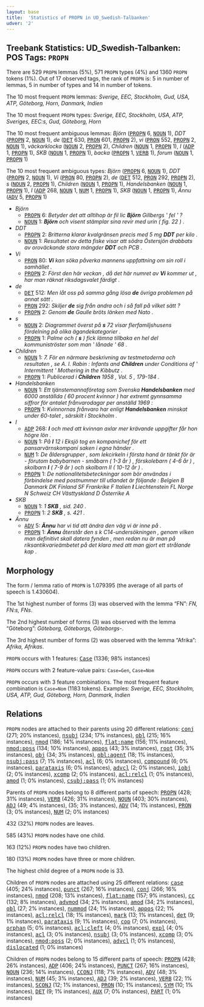 ```yaml
---
layout: base
title:  'Statistics of PROPN in UD_Swedish-Talbanken'
udver: '2'
---
```


## Treebank Statistics: UD_Swedish-Talbanken: POS Tags: `PROPN`

There are 529 `PROPN` lemmas (5%), 571 `PROPN` types (4%) and 1360 `PROPN` tokens (1%).
Out of 17 observed tags, the rank of `PROPN` is: 5 in number of lemmas, 5 in number of types and 14 in number of tokens.

The 10 most frequent `PROPN` lemmas: <em>Sverige, EEC, Stockholm, Gud, USA, ATP, Göteborg, Horn, Danmark, Indien</em>

The 10 most frequent `PROPN` types:  <em>Sverige, EEC, Stockholm, USA, ATP, Sveriges, EEC:s, Gud, Göteborg, Horn</em>

The 10 most frequent ambiguous lemmas: <em>Björn</em> (<tt><a href="sv_talbanken-pos-PROPN.html">PROPN</a></tt> 6, <tt><a href="sv_talbanken-pos-NOUN.html">NOUN</a></tt> 1), <em>DDT</em> (<tt><a href="sv_talbanken-pos-PROPN.html">PROPN</a></tt> 2, <tt><a href="sv_talbanken-pos-NOUN.html">NOUN</a></tt> 1), <em>de</em> (<tt><a href="sv_talbanken-pos-DET.html">DET</a></tt> 630, <tt><a href="sv_talbanken-pos-PRON.html">PRON</a></tt> 601, <tt><a href="sv_talbanken-pos-PROPN.html">PROPN</a></tt> 2), <em>vi</em> (<tt><a href="sv_talbanken-pos-PRON.html">PRON</a></tt> 552, <tt><a href="sv_talbanken-pos-PROPN.html">PROPN</a></tt> 2, <tt><a href="sv_talbanken-pos-NOUN.html">NOUN</a></tt> 1), <em>väckarklocka</em> (<tt><a href="sv_talbanken-pos-NOUN.html">NOUN</a></tt> 2, <tt><a href="sv_talbanken-pos-PROPN.html">PROPN</a></tt> 2), <em>Children</em> (<tt><a href="sv_talbanken-pos-NOUN.html">NOUN</a></tt> 1, <tt><a href="sv_talbanken-pos-PROPN.html">PROPN</a></tt> 1), <em>I</em> (<tt><a href="sv_talbanken-pos-ADP.html">ADP</a></tt> 1, <tt><a href="sv_talbanken-pos-PROPN.html">PROPN</a></tt> 1), <em>SKB</em> (<tt><a href="sv_talbanken-pos-NOUN.html">NOUN</a></tt> 1, <tt><a href="sv_talbanken-pos-PROPN.html">PROPN</a></tt> 1), <em>backa</em> (<tt><a href="sv_talbanken-pos-PROPN.html">PROPN</a></tt> 1, <tt><a href="sv_talbanken-pos-VERB.html">VERB</a></tt> 1), <em>forum</em> (<tt><a href="sv_talbanken-pos-NOUN.html">NOUN</a></tt> 1, <tt><a href="sv_talbanken-pos-PROPN.html">PROPN</a></tt> 1)

The 10 most frequent ambiguous types:  <em>Björn</em> (<tt><a href="sv_talbanken-pos-PROPN.html">PROPN</a></tt> 6, <tt><a href="sv_talbanken-pos-NOUN.html">NOUN</a></tt> 1), <em>DDT</em> (<tt><a href="sv_talbanken-pos-PROPN.html">PROPN</a></tt> 2, <tt><a href="sv_talbanken-pos-NOUN.html">NOUN</a></tt> 1), <em>Vi</em> (<tt><a href="sv_talbanken-pos-PRON.html">PRON</a></tt> 80, <tt><a href="sv_talbanken-pos-PROPN.html">PROPN</a></tt> 2), <em>de</em> (<tt><a href="sv_talbanken-pos-DET.html">DET</a></tt> 512, <tt><a href="sv_talbanken-pos-PRON.html">PRON</a></tt> 292, <tt><a href="sv_talbanken-pos-PROPN.html">PROPN</a></tt> 2), <em>s</em> (<tt><a href="sv_talbanken-pos-NOUN.html">NOUN</a></tt> 2, <tt><a href="sv_talbanken-pos-PROPN.html">PROPN</a></tt> 1), <em>Children</em> (<tt><a href="sv_talbanken-pos-NOUN.html">NOUN</a></tt> 1, <tt><a href="sv_talbanken-pos-PROPN.html">PROPN</a></tt> 1), <em>Handelsbanken</em> (<tt><a href="sv_talbanken-pos-NOUN.html">NOUN</a></tt> 1, <tt><a href="sv_talbanken-pos-PROPN.html">PROPN</a></tt> 1), <em>I</em> (<tt><a href="sv_talbanken-pos-ADP.html">ADP</a></tt> 268, <tt><a href="sv_talbanken-pos-NOUN.html">NOUN</a></tt> 1, <tt><a href="sv_talbanken-pos-NUM.html">NUM</a></tt> 1, <tt><a href="sv_talbanken-pos-PROPN.html">PROPN</a></tt> 1), <em>SKB</em> (<tt><a href="sv_talbanken-pos-NOUN.html">NOUN</a></tt> 1, <tt><a href="sv_talbanken-pos-PROPN.html">PROPN</a></tt> 1), <em>Ännu</em> (<tt><a href="sv_talbanken-pos-ADV.html">ADV</a></tt> 5, <tt><a href="sv_talbanken-pos-PROPN.html">PROPN</a></tt> 1)


* <em>Björn</em>
  * <tt><a href="sv_talbanken-pos-PROPN.html">PROPN</a></tt> 6: <em>Betyder det att alltihop är fil lic <b>Björn</b> Gillbergs ' fel ' ?</em>
  * <tt><a href="sv_talbanken-pos-NOUN.html">NOUN</a></tt> 1: <em><b>Björn</b> och visent stämplar sina revir med urin ( fig. 22 ) .</em>
* <em>DDT</em>
  * <tt><a href="sv_talbanken-pos-PROPN.html">PROPN</a></tt> 2: <em>Britterna klarar kvalgränsen precis med 5 mg <b>DDT</b> per kilo .</em>
  * <tt><a href="sv_talbanken-pos-NOUN.html">NOUN</a></tt> 1: <em>Resultatet av detta fiske visar att södra Östersjön drabbats av oroväckande stora mängder <b>DDT</b> och PCB .</em>
* <em>Vi</em>
  * <tt><a href="sv_talbanken-pos-PRON.html">PRON</a></tt> 80: <em><b>Vi</b> kan söka påverka mannens uppfattning om sin roll i samhället .</em>
  * <tt><a href="sv_talbanken-pos-PROPN.html">PROPN</a></tt> 2: <em>Först den här veckan , då det här numret av <b>Vi</b> kommer ut , har man räknat riksdagsvalet färdigt .</em>
* <em>de</em>
  * <tt><a href="sv_talbanken-pos-DET.html">DET</a></tt> 512: <em>Men låt oss på samma gång lösa <b>de</b> övriga problemen på annat sätt .</em>
  * <tt><a href="sv_talbanken-pos-PRON.html">PRON</a></tt> 292: <em>Skiljer <b>de</b> sig från andra och i så fall på vilket sätt ?</em>
  * <tt><a href="sv_talbanken-pos-PROPN.html">PROPN</a></tt> 2: <em>Genom <b>de</b> Gaulle bröts länken med Nato .</em>
* <em>s</em>
  * <tt><a href="sv_talbanken-pos-NOUN.html">NOUN</a></tt> 2: <em>Diagrammet överst på <b>s</b> 72 visar flerfamiljshusens fördelning på olika ägandekategorier .</em>
  * <tt><a href="sv_talbanken-pos-PROPN.html">PROPN</a></tt> 1: <em>Palme och ( <b>s</b> ) fick lämna tillbaka en hel del kommuniströster som man ' lånade ' 68 .</em>
* <em>Children</em>
  * <tt><a href="sv_talbanken-pos-NOUN.html">NOUN</a></tt> 1: <em>7. För en närmare beskrivning av testmetoderna och resultaten , se A. I. Rabin : Infants and <b>Children</b> under Conditions of ' Intermittent ' Mothering in the Kibbutz .</em>
  * <tt><a href="sv_talbanken-pos-PROPN.html">PROPN</a></tt> 1: <em>Publicerad i <b>Children</b> 1958 , Vol. 5 , 179-184 .</em>
* <em>Handelsbanken</em>
  * <tt><a href="sv_talbanken-pos-NOUN.html">NOUN</a></tt> 1: <em>Ett tjänstemannaföretag som Svenska <b>Handelsbanken</b> med 6000 anställda ( 60 procent kvinnor ) har extremt gynnsamma siffror för antalet frånvarodagar per anställd 1969 :</em>
  * <tt><a href="sv_talbanken-pos-PROPN.html">PROPN</a></tt> 1: <em>Kvinnornas frånvaro har enligt <b>Handelsbanken</b> minskat under 60-talet , särskilt i Stockholm .</em>
* <em>I</em>
  * <tt><a href="sv_talbanken-pos-ADP.html">ADP</a></tt> 268: <em><b>I</b> och med att kvinnan axlar mer krävande uppgifter får hon högre lön .</em>
  * <tt><a href="sv_talbanken-pos-NOUN.html">NOUN</a></tt> 1: <em>På <b>I</b> 12 i Eksjö tog en kompanichef för ett pansarvärnskompani saken i egna händer .</em>
  * <tt><a href="sv_talbanken-pos-NUM.html">NUM</a></tt> 1: <em>De åldersgrupper , som lekcirkeln i första hand är tänkt för är - förutom babybarnen - småbarn ( 1-3 år ) , förskolebarn ( 4-6 år ) , skolbarn <b>I</b> ( 7-9 år ) och skolbarn II ( 10-12 år ) .</em>
  * <tt><a href="sv_talbanken-pos-PROPN.html">PROPN</a></tt> 1: <em>De nationalitetsbeteckningar som bör användas i förbindelse med postnummer till utlandet är följande : Belgien B Danmark DK Finland SF Frankrike F Italien <b>I</b> Liechtenstein FL Norge N Schweiz CH Västtyskland D Österrike A</em>
* <em>SKB</em>
  * <tt><a href="sv_talbanken-pos-NOUN.html">NOUN</a></tt> 1: <em>1 <b>SKB</b> , sid. 240 .</em>
  * <tt><a href="sv_talbanken-pos-PROPN.html">PROPN</a></tt> 1: <em>2 <b>SKB</b> , s. 421 .</em>
* <em>Ännu</em>
  * <tt><a href="sv_talbanken-pos-ADV.html">ADV</a></tt> 5: <em><b>Ännu</b> har vi tid att ändra den väg vi är inne på .</em>
  * <tt><a href="sv_talbanken-pos-PROPN.html">PROPN</a></tt> 1: <em><b>Ännu</b> återstår den s k C14-undersökningen , genom vilken man definitivt skall datera fynden , men redan nu är man på riksantikvarieämbetet på det klara med att man gjort ett strålande kap .</em>

## Morphology

The form / lemma ratio of `PROPN` is 1.079395 (the average of all parts of speech is 1.430604).

The 1st highest number of forms (3) was observed with the lemma “FN”: <em>FN, FN:s, FNs</em>.

The 2nd highest number of forms (3) was observed with the lemma “Göteborg”: <em>Göteborg, Göteborgs, Göteborgs-</em>.

The 3rd highest number of forms (2) was observed with the lemma “Afrika”: <em>Afrika, Afrikas</em>.

`PROPN` occurs with 1 features: <tt><a href="sv_talbanken-feat-Case.html">Case</a></tt> (1336; 98% instances)

`PROPN` occurs with 2 feature-value pairs: `Case=Gen`, `Case=Nom`

`PROPN` occurs with 3 feature combinations.
The most frequent feature combination is `Case=Nom` (1183 tokens).
Examples: <em>Sverige, EEC, Stockholm, USA, ATP, Gud, Göteborg, Horn, Danmark, Indien</em>


## Relations

`PROPN` nodes are attached to their parents using 20 different relations: <tt><a href="sv_talbanken-dep-conj.html">conj</a></tt> (271; 20% instances), <tt><a href="sv_talbanken-dep-nsubj.html">nsubj</a></tt> (234; 17% instances), <tt><a href="sv_talbanken-dep-obl.html">obl</a></tt> (215; 16% instances), <tt><a href="sv_talbanken-dep-nmod.html">nmod</a></tt> (186; 14% instances), <tt><a href="sv_talbanken-dep-flat-name.html">flat:name</a></tt> (156; 11% instances), <tt><a href="sv_talbanken-dep-nmod-poss.html">nmod:poss</a></tt> (134; 10% instances), <tt><a href="sv_talbanken-dep-appos.html">appos</a></tt> (43; 3% instances), <tt><a href="sv_talbanken-dep-root.html">root</a></tt> (35; 3% instances), <tt><a href="sv_talbanken-dep-obj.html">obj</a></tt> (34; 3% instances), <tt><a href="sv_talbanken-dep-obl-agent.html">obl:agent</a></tt> (18; 1% instances), <tt><a href="sv_talbanken-dep-nsubj-pass.html">nsubj:pass</a></tt> (7; 1% instances), <tt><a href="sv_talbanken-dep-acl.html">acl</a></tt> (6; 0% instances), <tt><a href="sv_talbanken-dep-compound.html">compound</a></tt> (6; 0% instances), <tt><a href="sv_talbanken-dep-parataxis.html">parataxis</a></tt> (6; 0% instances), <tt><a href="sv_talbanken-dep-advcl.html">advcl</a></tt> (2; 0% instances), <tt><a href="sv_talbanken-dep-iobj.html">iobj</a></tt> (2; 0% instances), <tt><a href="sv_talbanken-dep-xcomp.html">xcomp</a></tt> (2; 0% instances), <tt><a href="sv_talbanken-dep-acl-relcl.html">acl:relcl</a></tt> (1; 0% instances), <tt><a href="sv_talbanken-dep-amod.html">amod</a></tt> (1; 0% instances), <tt><a href="sv_talbanken-dep-csubj-pass.html">csubj:pass</a></tt> (1; 0% instances)

Parents of `PROPN` nodes belong to 8 different parts of speech: <tt><a href="sv_talbanken-pos-PROPN.html">PROPN</a></tt> (428; 31% instances), <tt><a href="sv_talbanken-pos-VERB.html">VERB</a></tt> (426; 31% instances), <tt><a href="sv_talbanken-pos-NOUN.html">NOUN</a></tt> (403; 30% instances), <tt><a href="sv_talbanken-pos-ADJ.html">ADJ</a></tt> (49; 4% instances),  (35; 3% instances), <tt><a href="sv_talbanken-pos-ADV.html">ADV</a></tt> (14; 1% instances), <tt><a href="sv_talbanken-pos-PRON.html">PRON</a></tt> (3; 0% instances), <tt><a href="sv_talbanken-pos-NUM.html">NUM</a></tt> (2; 0% instances)

432 (32%) `PROPN` nodes are leaves.

585 (43%) `PROPN` nodes have one child.

163 (12%) `PROPN` nodes have two children.

180 (13%) `PROPN` nodes have three or more children.

The highest child degree of a `PROPN` node is 33.

Children of `PROPN` nodes are attached using 25 different relations: <tt><a href="sv_talbanken-dep-case.html">case</a></tt> (405; 24% instances), <tt><a href="sv_talbanken-dep-punct.html">punct</a></tt> (267; 16% instances), <tt><a href="sv_talbanken-dep-conj.html">conj</a></tt> (266; 16% instances), <tt><a href="sv_talbanken-dep-nmod.html">nmod</a></tt> (208; 13% instances), <tt><a href="sv_talbanken-dep-flat-name.html">flat:name</a></tt> (157; 9% instances), <tt><a href="sv_talbanken-dep-cc.html">cc</a></tt> (132; 8% instances), <tt><a href="sv_talbanken-dep-advmod.html">advmod</a></tt> (34; 2% instances), <tt><a href="sv_talbanken-dep-amod.html">amod</a></tt> (34; 2% instances), <tt><a href="sv_talbanken-dep-obl.html">obl</a></tt> (27; 2% instances), <tt><a href="sv_talbanken-dep-nummod.html">nummod</a></tt> (24; 1% instances), <tt><a href="sv_talbanken-dep-appos.html">appos</a></tt> (22; 1% instances), <tt><a href="sv_talbanken-dep-acl-relcl.html">acl:relcl</a></tt> (18; 1% instances), <tt><a href="sv_talbanken-dep-mark.html">mark</a></tt> (13; 1% instances), <tt><a href="sv_talbanken-dep-det.html">det</a></tt> (9; 1% instances), <tt><a href="sv_talbanken-dep-parataxis.html">parataxis</a></tt> (9; 1% instances), <tt><a href="sv_talbanken-dep-cop.html">cop</a></tt> (7; 0% instances), <tt><a href="sv_talbanken-dep-orphan.html">orphan</a></tt> (5; 0% instances), <tt><a href="sv_talbanken-dep-acl-cleft.html">acl:cleft</a></tt> (4; 0% instances), <tt><a href="sv_talbanken-dep-expl.html">expl</a></tt> (4; 0% instances), <tt><a href="sv_talbanken-dep-acl.html">acl</a></tt> (3; 0% instances), <tt><a href="sv_talbanken-dep-nsubj.html">nsubj</a></tt> (3; 0% instances), <tt><a href="sv_talbanken-dep-xcomp.html">xcomp</a></tt> (3; 0% instances), <tt><a href="sv_talbanken-dep-nmod-poss.html">nmod:poss</a></tt> (2; 0% instances), <tt><a href="sv_talbanken-dep-advcl.html">advcl</a></tt> (1; 0% instances), <tt><a href="sv_talbanken-dep-dislocated.html">dislocated</a></tt> (1; 0% instances)

Children of `PROPN` nodes belong to 15 different parts of speech: <tt><a href="sv_talbanken-pos-PROPN.html">PROPN</a></tt> (428; 26% instances), <tt><a href="sv_talbanken-pos-ADP.html">ADP</a></tt> (406; 24% instances), <tt><a href="sv_talbanken-pos-PUNCT.html">PUNCT</a></tt> (267; 16% instances), <tt><a href="sv_talbanken-pos-NOUN.html">NOUN</a></tt> (236; 14% instances), <tt><a href="sv_talbanken-pos-CCONJ.html">CCONJ</a></tt> (118; 7% instances), <tt><a href="sv_talbanken-pos-ADV.html">ADV</a></tt> (48; 3% instances), <tt><a href="sv_talbanken-pos-NUM.html">NUM</a></tt> (45; 3% instances), <tt><a href="sv_talbanken-pos-ADJ.html">ADJ</a></tt> (39; 2% instances), <tt><a href="sv_talbanken-pos-VERB.html">VERB</a></tt> (22; 1% instances), <tt><a href="sv_talbanken-pos-SCONJ.html">SCONJ</a></tt> (12; 1% instances), <tt><a href="sv_talbanken-pos-PRON.html">PRON</a></tt> (10; 1% instances), <tt><a href="sv_talbanken-pos-SYM.html">SYM</a></tt> (10; 1% instances), <tt><a href="sv_talbanken-pos-DET.html">DET</a></tt> (9; 1% instances), <tt><a href="sv_talbanken-pos-AUX.html">AUX</a></tt> (7; 0% instances), <tt><a href="sv_talbanken-pos-PART.html">PART</a></tt> (1; 0% instances)

